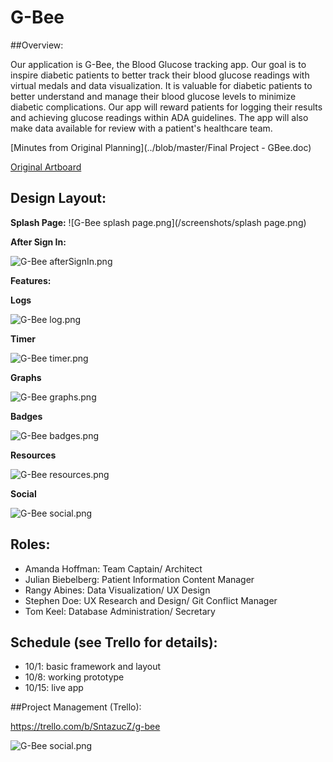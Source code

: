 # G-Bee

##Overview:

Our application is G-Bee, the Blood Glucose tracking app. Our goal is to inspire diabetic patients to better track their blood glucose readings with virtual medals and data visualization. It is valuable for diabetic patients to better understand and manage their blood glucose levels to minimize diabetic complications.  Our app will reward patients for logging their results and achieving glucose readings within ADA guidelines. The app will also make data available for review with a patient's healthcare team.

[Minutes from Original Planning](../blob/master/Final Project - GBee.doc)

[Original Artboard](../blob/master/gbee.pdf)


## Design Layout:

**Splash Page:**
![G-Bee splash page.png](/screenshots/splash page.png)


**After Sign In:**

![G-Bee afterSignIn.png](/screenshots/afterSignIn.png)

**Features:**

**Logs**

![G-Bee log.png](/screenshots/log.png)

**Timer**

![G-Bee timer.png](/screenshots/timer.png)

**Graphs**

![G-Bee graphs.png](/screenshots/graphs.png)

**Badges**

![G-Bee badges.png](/screenshots/badges.png)

**Resources**

![G-Bee resources.png](/screenshots/resources.png)

**Social**

![G-Bee social.png](/screenshots/social.png)


## Roles:

* Amanda Hoffman: Team Captain/ Architect
* Julian Biebelberg: Patient Information Content Manager
* Rangy Abines: Data Visualization/ UX Design
* Stephen Doe: UX Research and Design/ Git Conflict Manager
* Tom Keel: Database Administration/ Secretary

## Schedule (see Trello for details):

* 10/1: basic framework and layout
* 10/8: working prototype
* 10/15: live app

##Project Management (Trello):

https://trello.com/b/SntazucZ/g-bee

![G-Bee social.png](/screenshots/social.png)

